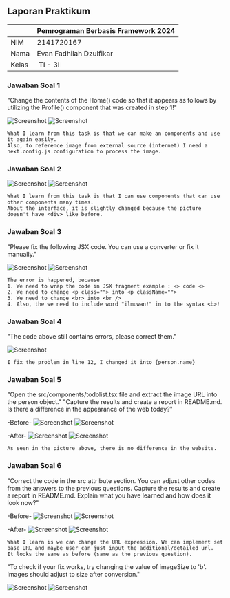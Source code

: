 ## Laporan Praktikum

|  | Pemrograman Berbasis Framework 2024 |
|--|--|
| NIM |  2141720167|
| Nama |  Evan Fadhilah Dzulfikar |
| Kelas | TI - 3I |


### Jawaban Soal 1

"Change the contents of the Home() code so that it appears as follows by utilizing the Profile() component that was created in step 1!"

![Screenshot](assets-report/01.1.png)
![Screenshot](assets-report/01.2.png)

    What I learn from this task is that we can make an components and use it again easily.
    Also, to reference image from external source (internet) I need a next.config.js configuration to process the image.


### Jawaban Soal 2

![Screenshot](assets-report/02.1.png)
![Screenshot](assets-report/02.2.png)

    What I learn from this task is that I can use components that can use other components many times.
    About the interface, it is slightly changed because the picture doesn't have <div> like before.


### Jawaban Soal 3

"Please fix the following JSX code. You can use a converter or fix it manually."

![Screenshot](assets-report/03.1.png)
![Screenshot](assets-report/03.2.png)

    The error is happened, because
    1. We need to wrap the code in JSX fragment example : <> code <>
    2. We need to change <p class=""> into <p className="">
    3. We need to change <br> into <br />
    4. Also, the we need to include word "ilmuwan!" in to the syntax <b>!


### Jawaban Soal 4
"The code above still contains errors, please correct them."

![Screenshot](assets-report/04.1.png)

    I fix the problem in line 12, I changed it into {person.name}


### Jawaban Soal 5
"Open the src/components/todolist.tsx file and extract the image URL into the person object."
"Capture the results and create a report in README.md. Is there a difference in the appearance of the web today?"

-Before-
![Screenshot](assets-report/05.1.png)
![Screenshot](assets-report/05.2.png)

-After-
![Screenshot](assets-report/05.3.png)
![Screenshot](assets-report/05.4.png)

    As seen in the picture above, there is no difference in the website.


### Jawaban Soal 6
"Correct the code in the src attribute section. You can adjust other codes from the answers to the previous questions. Capture the results and create a report in README.md. Explain what you have learned and how does it look now?"

-Before-
![Screenshot](assets-report/06.1.png)
![Screenshot](assets-report/06.2.png)

-After-
![Screenshot](assets-report/06.3.png)
![Screenshot](assets-report/06.4.png)

    What I learn is we can change the URL expression. We can implement set base URL and maybe user can just input the additional/detailed url.
    It looks the same as before (same as the previous question).

"To check if your fix works, try changing the value of imageSize to 'b'. Images should adjust to size after conversion."

![Screenshot](assets-report/06.5.png)
![Screenshot](assets-report/06.6.png)



